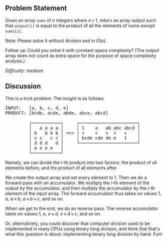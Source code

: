 Problem Statement
-----------------

Given an array `nums` of *n* integers where *n*&thinsp;>&thinsp;1,  return an
array output such that `output[i]` is equal to the product of all the elements
of nums except `nums[i]`.

Note: Please solve it without division and in *O*(*n*).

Follow up: Could you solve it with constant space complexity? (The output array
does not count as extra space for the purpose of space complexity analysis.)

*Difficulty: medium.*

Discussion
----------
This is a trick problem. The insight is as follows:
<pre><tt>INPUT:   [a, b, c, d, e]
PRODUCT: [bcde, acde, abde, abce, abcd]

         ┌───────────┐     ┌──────────────────────┐
         │   a a a a │     │ 1    a   ab abc abcd │
         │ b   b b b │ ==> │ ×    ×   ×  ×   ×    │
         │ c c   c c │     │ bcde cde de e   1    │
         │ d d d   d │     └──────────────────────┘
         │ e e e e   │
         └───────────┘
</tt></pre>
Namely, we can divide the *i*-th product into two factors: the product of all
elements before, and the product of all elements after.

We create the output array and set every element to 1. Then we do a forward pass
with an accumulator. We multiply the *i*-th element of the output by the
accumulator, and then multiply the accumulator by the *i*-th element of the
input array. The forward accumulator thus takes on values 1,
*a*, *a*&thinsp;&times;&thinsp;*b*,
*a*&thinsp;&times;&thinsp;*b*&thinsp;&times;&thinsp;*c*, and so on.

When we get to the end, we do an reverse pass. The reverse accumulator takes on
values 1, *e*, *e*&thinsp;&times;&thinsp;*d*,
*e*&thinsp;&times;&thinsp;*d*&thinsp;&times;&thinsp;*c*, and so on.

Or, alternatively, you could discover that computer division used to be
implemented in many CPUs using binary long division, and think that that's what
this question is about: implementing binary long division by hand. Fun!
